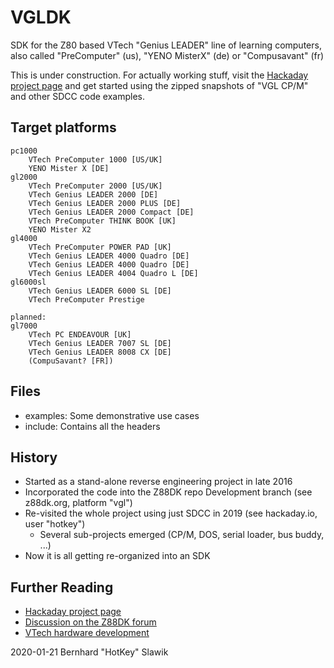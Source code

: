 # VGLDK
SDK for the Z80 based VTech "Genius LEADER" line of learning computers, also called "PreComputer" (us), "YENO MisterX" (de) or "Compusavant" (fr)

This is under construction. For actually working stuff, visit the [Hackaday project page](https://hackaday.io/project/166921-v-tech-genius-leader-precomputer-hacking) and get started using the zipped snapshots of "VGL CP/M" and other SDCC code examples.


## Target platforms
	pc1000
		VTech PreComputer 1000 [US/UK]
		YENO Mister X [DE]
	gl2000
		VTech PreComputer 2000 [US/UK]
		VTech Genius LEADER 2000 [DE]
		VTech Genius LEADER 2000 PLUS [DE]
		VTech Genius LEADER 2000 Compact [DE]
		VTech PreComputer THINK BOOK [UK]
		YENO Mister X2
	gl4000
		VTech PreComputer POWER PAD [UK]
		VTech Genius LEADER 4000 Quadro [DE]
		VTech Genius LEADER 4000 Quadro [DE]
		VTech Genius LEADER 4004 Quadro L [DE]
	gl6000sl
		VTech Genius LEADER 6000 SL [DE]
		VTech PreComputer Prestige
	
	planned:
	gl7000
		VTech PC ENDEAVOUR [UK]
		VTech Genius LEADER 7007 SL [DE]
		VTech Genius LEADER 8008 CX [DE]
		(CompuSavant? [FR])

## Files
* examples: Some demonstrative use cases
* include: Contains all the headers

## History
* Started as a stand-alone reverse engineering project in late 2016
* Incorporated the code into the Z88DK repo Development branch (see z88dk.org, platform "vgl")
* Re-visited the whole project using just SDCC in 2019 (see hackaday.io, user "hotkey")
	* Several sub-projects emerged (CP/M, DOS, serial loader, bus buddy, ...)
* Now it is all getting re-organized into an SDK

## Further Reading
* [Hackaday project page](https://hackaday.io/project/166921-v-tech-genius-leader-precomputer-hacking)
* [Discussion on the Z88DK forum](https://www.z88dk.org/forum/viewtopic.php?id=10055)
* [VTech hardware development](https://www.thingiverse.com/thing:3108809)

2020-01-21 Bernhard "HotKey" Slawik